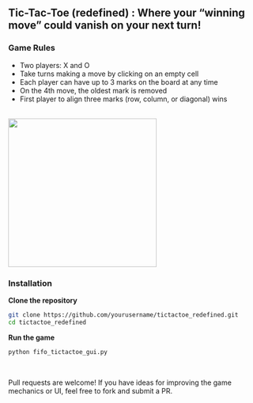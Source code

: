 ## Tic-Tac-Toe (redefined) : Where your “winning move” could vanish on your next turn!


### Game Rules
	
-	Two players: X and O
-	Take turns making a move by clicking on an empty cell
-	Each player can have up to 3 marks on the board at any time
-	On the 4th move, the oldest mark is removed
-	First player to align three marks (row, column, or diagonal) wins

<br>

<img src="https://github.com/user-attachments/assets/b8697e85-e2d1-4ebb-a6bd-c6e785b052d8" width="300" />

### Installation

**Clone the repository**
   ```bash
   git clone https://github.com/yourusername/tictactoe_redefined.git
   cd tictactoe_redefined
```
**Run the game**
   ```bash
   python fifo_tictactoe_gui.py
```
<br>


Pull requests are welcome! If you have ideas for improving the game mechanics or UI, feel free to fork and submit a PR.
